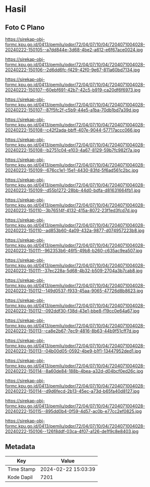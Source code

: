 # Hasil

## Foto C Plano

https://sirekap-obj-formc.kpu.go.id/0413/pemilu/pdpr/72/04/07/10/04/7204071004028-20240222-150105--a7dd844e-3d68-4be2-a612-e6f67ace0024.jpg

https://sirekap-obj-formc.kpu.go.id/0413/pemilu/pdpr/72/04/07/10/04/7204071004028-20240222-150106--2d6dd6fc-f429-42f0-9e67-811a60bd7134.jpg

https://sirekap-obj-formc.kpu.go.id/0413/pemilu/pdpr/72/04/07/10/04/7204071004028-20240222-150107--60ebf691-42b7-42c5-b919-ca20df6f6973.jpg

https://sirekap-obj-formc.kpu.go.id/0413/pemilu/pdpr/72/04/07/10/04/7204071004028-20240222-150107--87f5fc2f-c5b9-44e5-a1ba-70db1bd7a39d.jpg

https://sirekap-obj-formc.kpu.go.id/0413/pemilu/pdpr/72/04/07/10/04/7204071004028-20240222-150108--c42f2ada-bbff-407e-9044-57717accc066.jpg

https://sirekap-obj-formc.kpu.go.id/0413/pemilu/pdpr/72/04/07/10/04/7204071004028-20240222-150108--b2751c04-e103-4a67-8129-59b7fc982f7a.jpg

https://sirekap-obj-formc.kpu.go.id/0413/pemilu/pdpr/72/04/07/10/04/7204071004028-20240222-150109--676cc1e1-15e1-4430-83fd-5f6ad561c2bc.jpg

https://sirekap-obj-formc.kpu.go.id/0413/pemilu/pdpr/72/04/07/10/04/7204071004028-20240222-150109--d55b1272-28bb-44d0-bdfa-d81631664fb1.jpg

https://sirekap-obj-formc.kpu.go.id/0413/pemilu/pdpr/72/04/07/10/04/7204071004028-20240222-150110--3b76514f-4132-415a-8072-23f1ed3fcd7d.jpg

https://sirekap-obj-formc.kpu.go.id/0413/pemilu/pdpr/72/04/07/10/04/7204071004028-20240222-150110--ad853b60-4a09-432a-9877-d074957223b8.jpg

https://sirekap-obj-formc.kpu.go.id/0413/pemilu/pdpr/72/04/07/10/04/7204071004028-20240222-150111--962353b6-46f5-49b8-b260-c635ac9ea507.jpg

https://sirekap-obj-formc.kpu.go.id/0413/pemilu/pdpr/72/04/07/10/04/7204071004028-20240222-150111--37ec228a-5d68-4b32-b509-2704a3b7cab8.jpg

https://sirekap-obj-formc.kpu.go.id/0413/pemilu/pdpr/72/04/07/10/04/7204071004028-20240222-150112--149d0537-f933-45aa-9065-47726d8b8623.jpg

https://sirekap-obj-formc.kpu.go.id/0413/pemilu/pdpr/72/04/07/10/04/7204071004028-20240222-150112--092ddf30-f38d-43e1-bbe8-f19cc0e64a67.jpg

https://sirekap-obj-formc.kpu.go.id/0413/pemilu/pdpr/72/04/07/10/04/7204071004028-20240222-150113--ca8e2b67-7ec9-4816-8b63-44b9f51cff7d.jpg

https://sirekap-obj-formc.kpu.go.id/0413/pemilu/pdpr/72/04/07/10/04/7204071004028-20240222-150113--04b00d05-0592-4be9-b1f1-13447952ded1.jpg

https://sirekap-obj-formc.kpu.go.id/0413/pemilu/pdpr/72/04/07/10/04/7204071004028-20240222-150114--8a60de84-188b-4bea-a32d-d04bcf0ed26c.jpg

https://sirekap-obj-formc.kpu.go.id/0413/pemilu/pdpr/72/04/07/10/04/7204071004028-20240222-150114--d9d6fecd-2b13-45ec-a73d-b65fa40d8127.jpg

https://sirekap-obj-formc.kpu.go.id/0413/pemilu/pdpr/72/04/07/10/04/7204071004028-20240222-150115--895dd0b4-0f59-4d57-ac0b-e77cc2ef0825.jpg

https://sirekap-obj-formc.kpu.go.id/0413/pemilu/pdpr/72/04/07/10/04/7204071004028-20240222-150106--126f8ddf-03ca-4f07-a126-de1f9c8e8403.jpg


## Metadata

| Key        | Value               |
| ---------- | ------------------- |
| Time Stamp | 2024-02-22 15:03:39 |
| Kode Dapil | 7201                |



